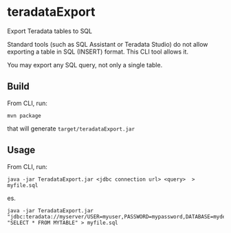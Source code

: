 # teradataExport
Export Teradata tables to SQL

Standard tools (such as SQL Assistant or Teradata Studio) do not allow exporting a table in SQL (INSERT) format. This CLI tool allows it.

You may export any SQL query, not only a single table.

## Build
From CLI, run:

    mvn package
    
that will generate `target/teradataExport.jar`

## Usage
From CLI, run:

    java -jar TeradataExport.jar <jdbc connection url> <query>  > myfile.sql
  
es.

    java -jar TeradataExport.jar "jdbc:teradata://myserver/USER=myuser,PASSWORD=mypassword,DATABASE=mydefaultdatabase"  "SELECT * FROM MYTABLE" > myfile.sql
